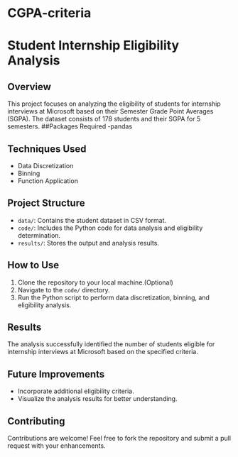 # CGPA-criteria
# Student Internship Eligibility Analysis

## Overview
This project focuses on analyzing the eligibility of students for internship interviews at Microsoft based on their Semester Grade Point Averages (SGPA). The dataset consists of 178 students and their SGPA for 5 semesters.
##Packages Required
-pandas

## Techniques Used
- Data Discretization
- Binning
- Function Application

## Project Structure
- `data/`: Contains the student dataset in CSV format.
- `code/`: Includes the Python code for data analysis and eligibility determination.
- `results/`: Stores the output and analysis results.

## How to Use
1. Clone the repository to your local machine.(Optional)
2. Navigate to the `code/` directory.
3. Run the Python script to perform data discretization, binning, and eligibility analysis.

## Results
The analysis successfully identified the number of students eligible for internship interviews at Microsoft based on the specified criteria.

## Future Improvements
- Incorporate additional eligibility criteria.
- Visualize the analysis results for better understanding.

## Contributing
Contributions are welcome! Feel free to fork the repository and submit a pull request with your enhancements.


